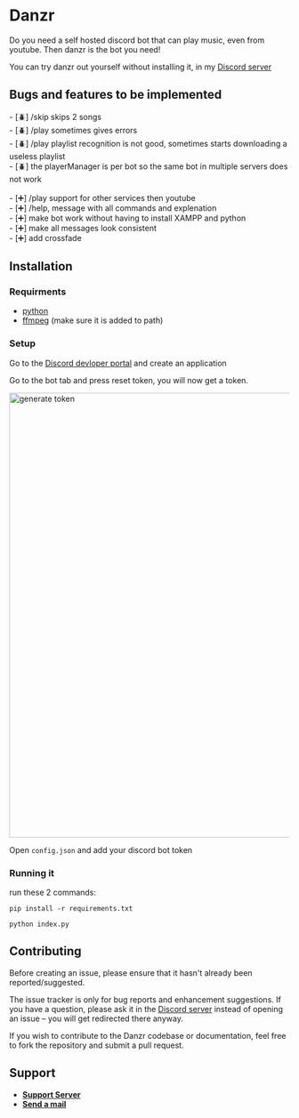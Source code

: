# Danzr
Do you need a self hosted discord bot that can play music, even from youtube. Then danzr is the bot you need!

You can try danzr out yourself without installing it, in my [Discord server](https://discord.gg/73fj8ez9nC)


<h2>Bugs and features to be implemented</h2>
- [🪲] /skip skips 2 songs <br>
- [🪲] /play sometimes gives errors <br>
- [🪲] /play playlist recognition is not good, sometimes starts downloading a useless playlist<br>
- [🪲] the playerManager is per bot so the same bot in multiple servers does not work <br><br>
- [➕] /play support for other services then youtube<br>
- [➕] /help, message with all commands and explenation<br>
- [➕] make bot work without having to install XAMPP and python<br>
- [➕] make all messages look consistent<br>
- [➕] add crossfade<br>

## Installation
### Requirments
- [python](https://www.python.org/)
- [ffmpeg](https://ffmpeg.org) (make sure it is added to path)
### Setup
Go to the [Discord devloper portal](https://discord.com/developers/applications/) and create an application

Go to the bot tab and press reset token, you will now get a token.

<img src="https://i.imgur.com/4SvGvb6.png" width="800" alt="generate token">

Open `config.json` and add your discord bot token
### Running it
run these 2 commands:

`pip install -r requirements.txt`

`python index.py`

## Contributing

Before creating an issue, please ensure that it hasn't already been reported/suggested.

The issue tracker is only for bug reports and enhancement suggestions. If you have a question, please ask it in the [Discord server](https://discord.gg/73fj8ez9nC) instead of opening an issue – you will get redirected there anyway.

If you wish to contribute to the Danzr codebase or documentation, feel free to fork the repository and submit a pull request.

## Support
- **[Support Server](https://discord.gg/73fj8ez9nC)**
- **[Send a mail](https://blasix.com/contact)**
